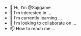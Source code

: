 - 👋 Hi, I’m @Sajigame
- 👀 I’m interested in ...
- 🌱 I’m currently learning ...
- 💞️ I’m looking to collaborate on ...
- 📫 How to reach me ...

<!---
Sajigame/Sajigame is a ✨ special ✨ repository because its `README.md` (this file) appears on your GitHub profile.
You can click the Preview link to take a look at your changes.
--->
